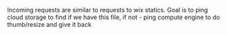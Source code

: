 Incoming requests are similar to requests to wix statics.
Goal is to ping cloud storage to find if we have this file, if not - ping compute engine to do thumb/resize and give it back

